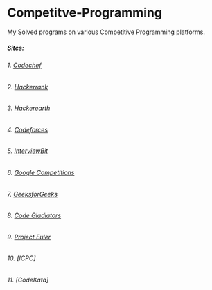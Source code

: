 # Competitve-Programming
My Solved programs on various Competitive Programming platforms.

##### Sites:
###### 1. [Codechef](https://www.codechef.com/users/rajansh87)
###### 2. [Hackerrank](https://www.hackerrank.com/rajansh87)
###### 3. [Hackerearth](https://www.hackerearth.com/@rajansh87)
###### 4. [Codeforces](https://codeforces.com/profile/Anshraj_Shrivastava)
###### 5. [InterviewBit](https://www.interviewbit.com/profile/rajansh87)
###### 6. [Google Competitions](https://codingcompetitions.withgoogle.com/)
###### 7. [GeeksforGeeks](https://auth.geeksforgeeks.org/user/rajansh87/profile)
###### 8. [Code Gladiators](https://www.techgig.com/codegladiators/)
###### 9. [Project Euler](https://projecteuler.net/)
###### 10. [ICPC]
###### 11. [CodeKata]
